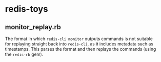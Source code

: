 # redis-toys #

## monitor_replay.rb ##

The format in which `redis-cli monitor` outputs commands is not suitable for
replaying straight back into `redis-cli`, as it includes metadata such as
timestamps.  This parses the format and then replays the commands (using the
`redis-rb` gem).
